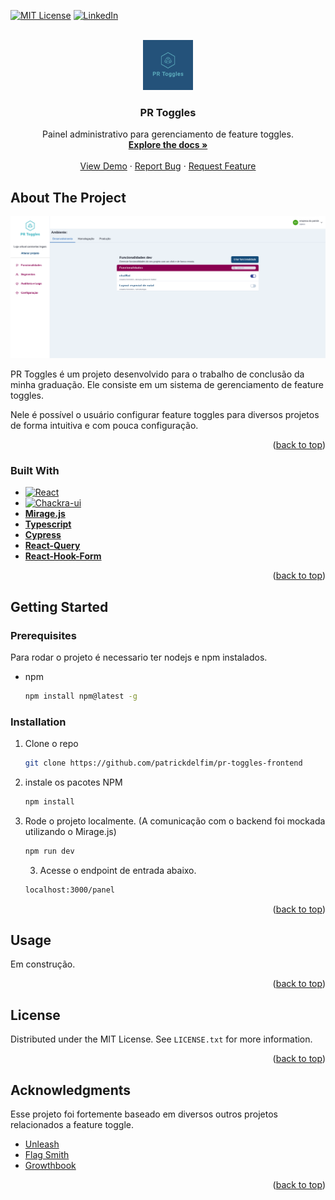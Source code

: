 <a name="readme-top"></a>

[![MIT License][license-shield]][license-url]
[![LinkedIn][linkedin-shield]][linkedin-url]



<!-- PROJECT LOGO -->
<br />
<div align="center">
  <a href="https://github.com/patrickdelfim/pr-toggles-frontend">
    <img src="public/favicon.png" alt="Logo" width="80" height="80">
  </a>

  <h3 align="center">PR Toggles</h3>

  <p align="center">
    Painel administrativo para gerenciamento de feature toggles.
    <br />
    <a href="https://github.com/patrickdelfim/pr-toggles-frontend/blob/master/doc/TCC-PRToggles.pdf"><strong>Explore the docs »</strong></a>
    <br />
    <br />
    <a href="https://github.com/patrickdelfim/pr-toggles-frontend">View Demo</a>
    ·
    <a href="https://github.com/patrickdelfim/pr-toggles-frontend/issues">Report Bug</a>
    ·
    <a href="https://github.com/patrickdelfim/pr-toggles-frontend/issues">Request Feature</a>
  </p>
</div>



<!-- ABOUT THE PROJECT -->
## About The Project

![Product Name Screen Shot][product-screenshot]

PR Toggles é um projeto desenvolvido para o trabalho de conclusão da minha graduação. Ele consiste em um sistema de gerenciamento de feature toggles.

Nele é possível o usuário configurar feature toggles para diversos projetos de forma intuitiva e com pouca configuração.


<p align="right">(<a href="#readme-top">back to top</a>)</p>



### Built With

* [![React][React.js]][React-url]
* [![Chackra-ui][Chackra-ui]][Chackra-ui-url]
* <a href="https://miragejs.com/"><strong>Mirage.js</strong></a>
* <a href="https://www.typescriptlang.org/"><strong>Typescript</strong></a>
* <a href="https://www.cypress.io/"><strong>Cypress</strong></a>
* <a href="https://react-query-v3.tanstack.com/"><strong>React-Query</strong></a>
* <a href="https://react-hook-form.com/"><strong>React-Hook-Form</strong></a>

<p align="right">(<a href="#readme-top">back to top</a>)</p>



<!-- GETTING STARTED -->
## Getting Started


### Prerequisites

Para rodar o projeto é necessario ter nodejs e npm instalados.
* npm
  ```sh
  npm install npm@latest -g
  ```

### Installation

1. Clone o repo
   ```sh
   git clone https://github.com/patrickdelfim/pr-toggles-frontend
   ```
2. instale os pacotes NPM
   ```sh
   npm install
   ```
3. Rode o projeto localmente. (A comunicação com o backend foi mockada utilizando o Mirage.js)
   ```sh
   npm run dev
   ```

   3. Acesse o endpoint de entrada abaixo.
   ```sh
   localhost:3000/panel
   ```

<p align="right">(<a href="#readme-top">back to top</a>)</p>



<!-- USAGE EXAMPLES -->
## Usage

Em construção.

<!-- 
Use this space to show useful examples of how a project can be used. Additional screenshots, code examples and demos work well in this space. You may also link to more resources.

_For more examples, please refer to the [Documentation](https://example.com)_

 -->
<p align="right">(<a href="#readme-top">back to top</a>)</p>

<!-- LICENSE -->
## License

Distributed under the MIT License. See `LICENSE.txt` for more information.

<p align="right">(<a href="#readme-top">back to top</a>)</p>


<!-- ACKNOWLEDGMENTS -->
## Acknowledgments

Esse projeto foi fortemente baseado em diversos outros projetos relacionados a feature toggle.

* [Unleash](https://www.getunleash.io/)
* [Flag Smith](https://flagsmith.com/)
* [Growthbook](https://www.growthbook.io/)

<p align="right">(<a href="#readme-top">back to top</a>)</p>



<!-- MARKDOWN LINKS & IMAGES -->
<!-- https://www.markdownguide.org/basic-syntax/#reference-style-links -->
[contributors-shield]: https://img.shields.io/github/contributors/othneildrew/Best-README-Template.svg?style=for-the-badge
[contributors-url]: https://github.com/othneildrew/Best-README-Template/graphs/contributors
[forks-shield]: https://img.shields.io/github/forks/othneildrew/Best-README-Template.svg?style=for-the-badge
[forks-url]: https://github.com/othneildrew/Best-README-Template/network/members
[stars-shield]: https://img.shields.io/github/stars/othneildrew/Best-README-Template.svg?style=for-the-badge
[stars-url]: https://github.com/othneildrew/Best-README-Template/stargazers
[issues-shield]: https://img.shields.io/github/issues/othneildrew/Best-README-Template.svg?style=for-the-badge
[issues-url]: https://github.com/othneildrew/Best-README-Template/issues
[license-shield]: https://img.shields.io/github/license/othneildrew/Best-README-Template.svg?style=for-the-badge
[license-url]: https://github.com/othneildrew/Best-README-Template/blob/master/LICENSE.txt
[linkedin-shield]: https://img.shields.io/badge/-LinkedIn-black.svg?style=for-the-badge&logo=linkedin&colorB=555
[linkedin-url]: https://www.linkedin.com/in/patrickdelfim/
[product-screenshot]: doc/images/Tela%20Painel%20administrativo.png
[Next.js]: https://img.shields.io/badge/next.js-000000?style=for-the-badge&logo=nextdotjs&logoColor=white
[Next-url]: https://nextjs.org/
[React.js]: https://img.shields.io/badge/React-20232A?style=for-the-badge&logo=react&logoColor=61DAFB
[React-url]: https://reactjs.org/
[Vue.js]: https://img.shields.io/badge/Vue.js-35495E?style=for-the-badge&logo=vuedotjs&logoColor=4FC08D
[Vue-url]: https://vuejs.org/
[Angular.io]: https://img.shields.io/badge/Angular-DD0031?style=for-the-badge&logo=angular&logoColor=white
[Angular-url]: https://angular.io/
[Svelte.dev]: https://img.shields.io/badge/Svelte-4A4A55?style=for-the-badge&logo=svelte&logoColor=FF3E00
[Svelte-url]: https://svelte.dev/
[Laravel.com]: https://img.shields.io/badge/Laravel-FF2D20?style=for-the-badge&logo=laravel&logoColor=white
[Laravel-url]: https://laravel.com
[Bootstrap.com]: https://img.shields.io/badge/Bootstrap-563D7C?style=for-the-badge&logo=bootstrap&logoColor=white
[Bootstrap-url]: https://getbootstrap.com
[JQuery.com]: https://img.shields.io/badge/jQuery-0769AD?style=for-the-badge&logo=jquery&logoColor=white
[JQuery-url]: https://jquery.com 
[Chackra-ui]: https://shields.io/badge/chakra--ui-black?logo=chakraui&style=for-the-badge%22
[Chackra-ui-url]: https://chakra-ui.com/
